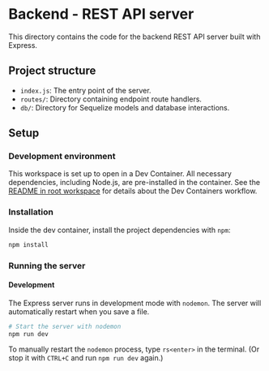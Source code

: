 # Backend - REST API server

This directory contains the code for the backend REST API server built with Express.

## Project structure

- `index.js`: The entry point of the server.
- `routes/`: Directory containing endpoint route handlers.
- `db/`: Directory for Sequelize models and database interactions.

## Setup

### Development environment

This workspace is set up to open in a Dev Container. All necessary dependencies, including Node.js, are pre-installed in the container. See the [README in root workspace](../README.md) for details about the Dev Containers workflow.

### Installation

Inside the dev container, install the project dependencies with `npm`:

```sh
npm install
```

### Running the server

#### Development

The Express server runs in development mode with `nodemon`. The server will automatically restart when you save a file.

```sh
# Start the server with nodemon
npm run dev
```

To manually restart the `nodemon` process, type `rs<enter>` in the terminal. (Or stop it with `CTRL+C` and run `npm run dev` again.)

